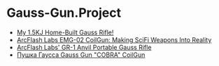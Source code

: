 # Gauss-Gun.Project
- [My 1.5KJ Home-Built Gauss Rifle!](https://youtu.be/Zm_oZZZBLj8)
- [ArcFlash Labs EMG-02 CoilGun: Making SciFi Weapons Into Reality](https://youtu.be/EwHRjgVWFno)
- [ArcFlash Labs' GR-1 Anvil Portable Gauss Rifle](https://youtu.be/eAHKS0nVlL4)
- [Пушка Гаусса Gauss Gun "COBRA" CoilGun](https://youtu.be/s161wEcIfGM)

